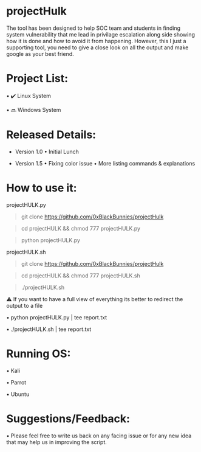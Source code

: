 # projectHulk
The tool has been designed to help SOC team and students in finding system vulnerability that me lead in privilage escalation along side showing how it is done and how to avoid it from happening. However, this I just a supporting tool, you need to give a close look on all the output and make google as your best friend.




# Project List:

 • ✔️ Linux System 
 
 • 🔜 Windows System 

# Released Details:
- Version 1.0
 • Initial Lunch

- Version 1.5
 • Fixing color issue
 • More listing commands & explanations 

# How to use it:
projectHULK.py

 > git clone https://github.com/0xBlackBunnies/projectHulk
 
 > cd projectHULK && chmod 777 projectHULK.py
 
 > python projectHULK.py

projectHULK.sh

 > git clone https://github.com/0xBlackBunnies/projectHulk
 
 > cd projectHULK && chmod 777 projectHULK.sh
 
 > ./projectHULK.sh

⚠️ If you want to have a full view of everything its better to redirect the output to a file

 • python projectHULK.py | tee report.txt
 
 • ./projectHULK.sh | tee report.txt

# Running OS:

 • Kali
 
 • Parrot
 
 • Ubuntu

# Suggestions/Feedback:

 • Please feel free to write us back on any facing issue or for any new idea that may help us in improving the script.
